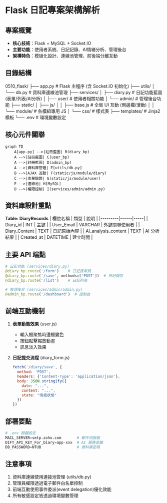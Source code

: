 # Flask 日記專案架構解析

## 專案概覽
- **核心技術**：Flask + MySQL + Socket.IO
- **主要功能**：使用者系統、日記記錄、AI情緒分析、管理後台
- **架構特色**：模組化設計、連線池管理、前後端分離互動

## 目錄結構

 0510_flask/
├── app.py # Flask 主程序 (含 Socket.IO 初始化)
├── utils/
│ └── db.py # 資料庫連線池管理
├── services/
│ ├── diary.py # 日記功能藍圖 (表單/列表/AI分析)
│ ├── user/ # 使用者相關功能
│ └── admin/ # 管理後台功能
├── static/
│ ├── js/
│ │ ├── base.js # 全局 UI 互動 (側邊欄/滾動)
│ │ └── module/ # 各模組專用 JS
│ └── css/ # 樣式表
├── templates/ # Jinja2 模板
└── .env # 環境變數設定

## 核心元件關聯
```mermaid
graph TD
    A[app.py] -->|註冊藍圖| B(diary_bp)
    A -->|註冊藍圖| C(user_bp)
    A -->|註冊藍圖| D(admin_bp)
    A -->|資料庫管理| E[utils/db.py]
    B -->|AJAX 互動| F(static/js/module/diary)
    C -->|表單驗證| G(static/js/module/user)
    E -->|連線池| H[MySQL]
    D -->|權限控制| I(services/admin/admin.py)
```

## 資料庫設計重點
**Table: DiaryRecords**
| 欄位名稱 | 類型 | 說明 |
|---------|------|-----|
| Diary_id | INT | 主鍵 |
| User_Email | VARCHAR | 外鍵關聯使用者 |
| Diary_Content | TEXT | 日記原始內容 |
| AI_analysis_content | TEXT | AI 分析結果 |
| Created_at | DATETIME | 建立時間 |

## 主要 API 端點
```python
# 日記功能 (services/diary.py)
@diary_bp.route('/form')    # 日記表單頁
@diary_bp.route('/save', methods=['POST'])  # 日記儲存
@diary_bp.route('/list')    # 日記列表

# 管理後台 (services/admin/admin.py)
@admin_bp.route('/dashboard')  # 控制台
```

## 前端互動機制
1. **表單動態效果** (user.js)
   - 輸入框聚焦時邊框變色
   - 按鈕點擊縮放動畫
   - 訊息淡入效果

2. **日記提交流程** (diary_form.js)
   ```javascript
   fetch('/diary/save', {
     method: 'POST',
     headers: {'Content-Type': 'application/json'},
     body: JSON.stringify({
       date: "...",
       content: "...",
       state: "情緒狀態"
     })
   })
   ```

## 部署要點
```python
# .env 關鍵設定
MAIL_SERVER=smtp.zoho.com       # 郵件伺服器
DIFY_API_KEY_For_Diary=app-xxx  # AI 服務金鑰
DB_PASSWORD=NTUB                # 資料庫密碼
```

## 注意事項
1. 資料庫連線使用連接池管理 (utils/db.py)
2. 管理員權限透過電子郵件白名單控制
3. 前端互動使用事件委派(event delegation)優化效能
4. 所有敏感設定皆透過環境變數管理
